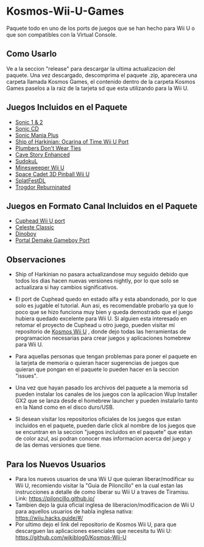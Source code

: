# Kosmos-Wii-U-Games
Paquete todo en uno de los ports de juegos que se han hecho para Wii U o que son compatibles con la Virtual Console.

## Como Usarlo

Ve a la seccion "release" para descargar la ultima actualizacion del paquete. Una vez descargado, descomprima el paquete .zip, aparecera una carpeta llamada Kosmos Games, el contenido dentro de la carpeta Kosmos Games paselos a la raiz de la tarjeta sd que esta utilizando para la Wii U.

## Juegos Incluidos en el Paquete

* [Sonic 1 & 2](https://gitlab.com/QuarkTheAwesome/sonic2013-wiiu/-/jobs)
* [Sonic CD](https://github.com/Clownacy/Sonic-CD-11-Decompilation/releases)
* [Sonic Mania Plus](https://github.com/Clownacy/Sonic-Mania-Decompilation/releases)
* [Ship of Harkinian: Ocarina of Time Wii U Port](https://gbatemp.net/threads/ship-of-harkinian-ocarina-of-time-wii-u-port.612074/)
* [Plumbers Don't Wear Ties](https://github.com/MaikelChan/PlumbersDontWearTies-SDL)
* [Cave Story Enhanced](https://github.com/wikiblog0/CSE2EX)
* [SudokuL](https://github.com/Mips96/SuDokuL)
* [Minesweeper Wii U](https://github.com/rw-r-r-0644/Minesweeper_WiiU)
* [Space Cadet 3D Pinball Wii U](https://www.mediafire.com/file/6rujs55vvk9a5v8/SpaceCadetPinball.zip/file)
* [SplatFestDL](https://github.com/Sheldon10095/SFDL)
* [Trogdor Reburninated](https://github.com/Mips96/Trogdor-Reburninated/releases)

## Juegos en Formato Canal Incluidos en el Paquete

* [Cuphead Wii U port](https://drive.google.com/file/d/1_9htpvd7siKqJaCMBb2PhdtiaojisjrT/view?usp=sharing)
* [Celeste Classic](https://github.com/JeffRuLz/Celeste-Classic-GBA/releases)
* [Dinoboy](https://github.com/rnegron/dino-gb/releases)
* [Portal Demake Gameboy Port](https://goofyblocks.itch.io/portal-gb-demake)

## Observaciones

* Ship of Harkinian no pasara actualizandose muy seguido debido que todos los dias hacen nuevas versiones nightly, por lo que solo se actualizara si hay cambios significativos.

* El port de Cuphead quedo en estado alfa y esta abandonado, por lo que solo es jugable el tutorial. Aun asi, es recomendable probarlo ya que lo poco que se hizo funciona muy bien y queda demostrado que el juego hubiera quedado excelente para Wii U. Si alguien esta interesado en retomar el proyecto de Cuphead u otro juego, pueden visitar mi repositorio de [Kosmos Wii U](https://github.com/wikiblog0/Kosmos-Wii-U) , donde dejo todas las herramientas de programacion necesarias para crear juegos y aplicaciones homebrew para Wii U.

* Para aquellas personas que tengan problemas para poner el paquete en la tarjeta de memoria o quieran hacer sugerencias de juegos que quieran que pongan en el paquete lo pueden hacer en la seccion "issues".

* Una vez que hayan pasado los archivos del paquete a la memoria sd pueden instalar los canales de los juegos con la aplicacion Wup Installer GX2 que se lanza desde el homebrew launcher y pueden instalarlo tanto en la Nand como en el disco duro/USB.

* Si desean visitar los repositorios oficiales de los juegos que estan incluidos en el paquete, pueden darle click al nombre de los juegos que se encuntran en la seccion "juegos incluidos en el paquete" que estan de color azul, asi podran conocer mas informacion acerca del juego y de las demas versiones que tiene. 

## Para los Nuevos Usuarios
* Para los nuevos usuarios de una Wii U que quieran liberar/modificar su Wii U, recomiendo visitar la "Guia de Piloncillo" en la cual estan las instrucciones a detalle de como liberar su Wii U a traves de Tiramisu. Link: https://piloncillo.github.io/
* Tambien dejo la guia oficial inglesa de liberacion/modificacion de Wii U para aquellos usuarios de habla inglesa nativa: https://wiiu.hacks.guide/#/
* Por ultimo dejo el link del repositorio de Kosmos Wii U, para que descarguen las aplicaciones esenciales que necesita tu Wii U: https://github.com/wikiblog0/Kosmos-Wii-U

